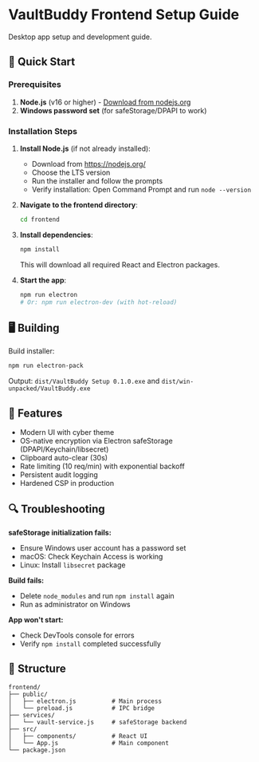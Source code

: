 # VaultBuddy Frontend Setup Guide

Desktop app setup and development guide.

## 🚀 Quick Start

### Prerequisites

1. **Node.js** (v16 or higher) - [Download from nodejs.org](https://nodejs.org/)
2. **Windows password set** (for safeStorage/DPAPI to work)

### Installation Steps

1. **Install Node.js** (if not already installed):
   - Download from https://nodejs.org/
   - Choose the LTS version
   - Run the installer and follow the prompts
   - Verify installation: Open Command Prompt and run `node --version`

2. **Navigate to the frontend directory**:
   ```bash
   cd frontend
   ```

3. **Install dependencies**:
   ```bash
   npm install
   ```
   This will download all required React and Electron packages.

4. **Start the app**:
   ```bash
   npm run electron
   # Or: npm run electron-dev (with hot-reload)
   ```

## 🖥️ Building

Build installer:
```bash
npm run electron-pack
```

Output: `dist/VaultBuddy Setup 0.1.0.exe` and `dist/win-unpacked/VaultBuddy.exe`

## 🔧 Features

- Modern UI with cyber theme
- OS-native encryption via Electron safeStorage (DPAPI/Keychain/libsecret)
- Clipboard auto-clear (30s)
- Rate limiting (10 req/min) with exponential backoff
- Persistent audit logging
- Hardened CSP in production

## 🔍 Troubleshooting

**safeStorage initialization fails:**
- Ensure Windows user account has a password set
- macOS: Check Keychain Access is working
- Linux: Install `libsecret` package

**Build fails:**
- Delete `node_modules` and run `npm install` again
- Run as administrator on Windows

**App won't start:**
- Check DevTools console for errors
- Verify `npm install` completed successfully

## 📁 Structure

```
frontend/
├── public/
│   ├── electron.js          # Main process
│   └── preload.js           # IPC bridge
├── services/
│   └── vault-service.js     # safeStorage backend
├── src/
│   ├── components/          # React UI
│   └── App.js               # Main component
└── package.json
```
